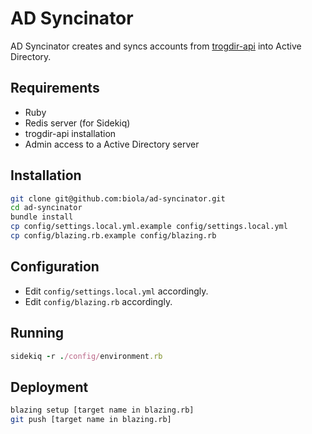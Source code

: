 AD Syncinator
=============

AD Syncinator creates and syncs accounts from [trogdir-api](https://github.com/biola/trogdir-api) into Active Directory.

Requirements
------------
- Ruby
- Redis server (for Sidekiq)
- trogdir-api installation
- Admin access to a Active Directory server

Installation
------------
```bash
git clone git@github.com:biola/ad-syncinator.git
cd ad-syncinator
bundle install
cp config/settings.local.yml.example config/settings.local.yml
cp config/blazing.rb.example config/blazing.rb
```

Configuration
-------------
- Edit `config/settings.local.yml` accordingly.
- Edit `config/blazing.rb` accordingly.

Running
-------

```ruby
sidekiq -r ./config/environment.rb
```

Deployment
----------
```bash
blazing setup [target name in blazing.rb]
git push [target name in blazing.rb]
```
